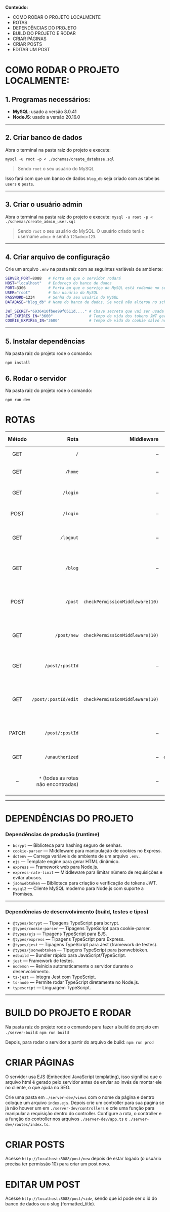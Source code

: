 **Conteúdo:**
* COMO RODAR O PROJETO LOCALMENTE
* ROTAS
* DEPENDÊNCIAS DO PROJETO
* BUILD DO PROJETO E RODAR
* CRIAR PÁGINAS
* CRIAR POSTS
* EDITAR UM POST

# COMO RODAR O PROJETO LOCALMENTE:

## 1. Programas necessários:
* **MySQL**: usado a versão 8.0.41
* **NodeJS**: usado a versão 20.16.0

---

## 2. Criar banco de dados
Abra o terminal na pasta raiz do projeto e execute:

`mysql -u root -p < ./schemas/create_database.sql`

> Sendo `root` o seu usuário do MySQL

Isso fará com que um banco de dados `blog_db` seja criado com as tabelas `users` e `posts`.

---

## 3. Criar o usuário admin
Abra o terminal na pasta raiz do projeto e execute:
`mysql -u root -p < ./schemas/create_admin_user.sql`

> Sendo `root` o seu usuário do MySQL. O usuário criado terá o username `admin` e senha `123admin123`.

---

## 4. Criar arquivo de configuração
Crie um arquivo `.env` na pasta raíz com as seguintes variáveis de ambiente:

```bash
SERVER_PORT=8088   # Porta em que o servidor rodará
HOST="localhost"   # Endereço do banco de dados
PORT=3306          # Porta em que o serviço do MySQL está rodando no seu pc
USER="root"        # Seu usuário do MySQL
PASSWORD=1234      # Senha do seu usuário do MySQL
DATABASE="blog_db" # Nome do banco de dados. Se você não alterou no schema, mantenha esse

JWT_SECRET="6936410fbee99f0511d...." # Chave secreta que vai ser usada para assinar e verificar os tokens JWT
JWT_EXPIRES_IN="3600"                # Tempo de vida dos tokens JWT gerados. Usados como segundos.
COOKIE_EXPIRES_IN="3600"             # Tempo de vida do cookie salvo no cliente.
```

---

## 5. Instalar dependências
Na pasta raiz do projeto rode o comando:

`npm install`

## 6. Rodar o servidor
Na pasta raiz do projeto rode o comando:

`npm run dev`

# ROTAS

| Método |                                 Rota |                      Middleware |                    Controlador / Ação |                                          Descrição breve |
| :----: | -----------------------------------: | ------------------------------: | ------------------------------------: | -------------------------------------------------------: |
|   GET  |                                  `/` |                               – |          `homeController.getHomePage` |                                           Página inicial |
|   GET  |                              `/home` |                               – |          `homeController.getHomePage` |                        Página inicial (rota alternativa) |
|   GET  |                             `/login` |                               – |         `authController.getLoginPage` |                                  Exibe a página de login |
|  POST  |                             `/login` |                               – |            `authController.postLogin` |                              Processa o login do usuário |
|   GET  |                            `/logout` |                               – |        `authController.getLogoutPage` |                Realiza o logout do usuário e redireciona |
|   GET  |                              `/blog` |                               – |          `blogController.getBlogPage` |                Exibe a página com lista de posts do blog |
|  POST  |                              `/post` | `checkPermissionMiddleware(10)` |           `postController.createPost` |        Cria um novo post (precisa de permissão nível 10) |
|   GET  |                          `/post/new` | `checkPermissionMiddleware(10)` |    `postController.getCreatePostPage` |           Exibe a página para criar novo post (restrito) |
|   GET  |                      `/post/:postId` |                               – |      `postController.getPostByIdPage` |                         Exibe um post específico pelo ID |
|   GET  |                 `/post/:postId/edit` | `checkPermissionMiddleware(10)` |  `postController.getEditPostByIdPage` | Exibe a página para editar um post específico (restrito) |
|  PATCH |                      `/post/:postId` |                               – |        `postController.patchPostById` |                 Atualiza parcialmente um post específico |
|   GET  |                      `/unauthorized` |                               – | `errorController.getUnauthorizedPage` |                          Página de acesso não autorizado |
|    –   | `*` (todas as rotas não encontradas) |                               – |     `errorController.getNotFoundPage` |                    Página 404 para rotas não encontradas |

---

# DEPENDÊNCIAS DO PROJETO

### Dependências de produção (runtime)

* `bcrypt` — Biblioteca para hashing seguro de senhas.
* `cookie-parser` — Middleware para manipulação de cookies no Express.
* `dotenv` — Carrega variáveis de ambiente de um arquivo `.env`.
* `ejs` — Template engine para gerar HTML dinâmico.
* `express` — Framework web para Node.js.
* `express-rate-limit` — Middleware para limitar número de requisições e evitar abusos.
* `jsonwebtoken` — Biblioteca para criação e verificação de tokens JWT.
* `mysql2` — Cliente MySQL moderno para Node.js com suporte a Promises.

---

### Dependências de desenvolvimento (build, testes e tipos)

* `@types/bcrypt` — Tipagens TypeScript para bcrypt.
* `@types/cookie-parser` — Tipagens TypeScript para cookie-parser.
* `@types/ejs` — Tipagens TypeScript para EJS.
* `@types/express` — Tipagens TypeScript para Express.
* `@types/jest` — Tipagens TypeScript para Jest (framework de testes).
* `@types/jsonwebtoken` — Tipagens TypeScript para jsonwebtoken.
* `esbuild` — Bundler rápido para JavaScript/TypeScript.
* `jest` — Framework de testes.
* `nodemon` — Reinicia automaticamente o servidor durante o desenvolvimento.
* `ts-jest` — Integra Jest com TypeScript.
* `ts-node` — Permite rodar TypeScript diretamente no Node.js.
* `typescript` — Linguagem TypeScript.

---


# BUILD DO PROJETO E RODAR
Na pasta raiz do projeto rode o comando para fazer a build do projeto em `./server-build`:
`npm run build`

Depois, para rodar o servidor a partir do arquivo de build:
`npm run prod`

# CRIAR PÁGINAS
O servidor usa EJS (Embedded JavaScript templating), isso significa que o arquivo html é gerado pelo servidor antes de enviar ao invés de montar ele no cliente, o que ajuda no SEO.

Crie uma pasta em `./server-dev/views` com o nome da página e dentro coloque um arquivo `index.ejs`. Depois crie um controller para sua página se já não houver um em `./server-dev/controllers` e crie uma função para manipular a requisição dentro do controller. Configure a rota, o controller e a função do controller nos arquivos `./server-dev/app.ts` e `./server-dev/routes/index.ts`.

# CRIAR POSTS
Acesse `http://localhost:8088/post/new` depois de estar logado (o usuário precisa ter permissão 10) para criar um post novo.

# EDITAR UM POST
Acesse `http://localhost:8088/post/<id>`, sendo que id pode ser o id do banco de dados ou o slug (formatted_title).